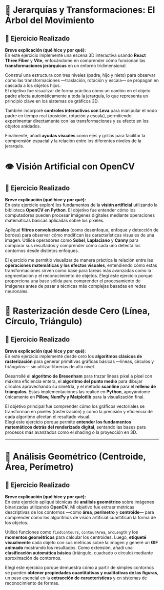 # 🧪 Jerarquías y Transformaciones: El Árbol del Movimiento

## 🧩 Ejercicio Realizado

**Breve explicación (qué hice y por qué):**  
En este ejercicio implementé una escena 3D interactiva usando **React Three Fiber** y **Vite**, enfocándome en comprender cómo funcionan las **transformaciones jerárquicas** en un entorno tridimensional.  

Construí una estructura con tres niveles (padre, hijo y nieto) para observar cómo las transformaciones —traslación, rotación y escala— se propagan en cascada a los objetos hijos.  
El objetivo fue visualizar de forma práctica cómo un cambio en el objeto padre afecta automáticamente a toda la jerarquía, lo que representa un principio clave en los sistemas de gráficos 3D.

También incorporé **controles interactivos con Leva** para manipular el nodo padre en tiempo real (posición, rotación y escala), permitiendo experimentar directamente con las transformaciones y su efecto en los objetos anidados.  

Finalmente, añadí **ayudas visuales** como ejes y grillas para facilitar la comprensión espacial y la relación entre los diferentes niveles de la jerarquía.

# 👁️ Visión Artificial con OpenCV

## 🧩 Ejercicio Realizado

**Breve explicación (qué hice y por qué):**  
En este ejercicio exploré los fundamentos de la **visión artificial** utilizando la biblioteca **OpenCV en Python**. El objetivo fue entender cómo los computadores pueden procesar imágenes digitales mediante operaciones matemáticas básicas aplicadas sobre los píxeles.

Apliqué **filtros convolucionales** (como desenfoque, enfoque y detección de bordes) para observar cómo modifican las características visuales de una imagen. Utilicé operadores como **Sobel**, **Laplaciano** y **Canny** para comparar sus resultados y comprender cómo cada uno detecta los contornos desde distintos enfoques.

El ejercicio me permitió visualizar de manera práctica la relación entre las **operaciones matemáticas y los efectos visuales**, entendiendo cómo estas transformaciones sirven como base para tareas más avanzadas como la segmentación y el reconocimiento de objetos. Elegí este ejercicio porque proporciona una base sólida para comprender el procesamiento de imágenes antes de pasar a técnicas más complejas basadas en redes neuronales.

# 🎨 Rasterización desde Cero (Línea, Círculo, Triángulo)

## 🧩 Ejercicio Realizado  

**Breve explicación (qué hice y por qué):**  
En este ejercicio implementé desde cero los **algoritmos clásicos de rasterización** para generar primitivas gráficas básicas —líneas, círculos y triángulos— sin utilizar librerías de alto nivel.  

Desarrollé el **algoritmo de Bresenham** para trazar líneas píxel a píxel con máxima eficiencia entera, el **algoritmo del punto medio** para dibujar círculos aprovechando su simetría, y el método **scanline** para el **relleno de triángulos**. Estas implementaciones las realicé en **Python**, apoyándome únicamente en **Pillow, NumPy y Matplotlib** para la visualización final.  

El objetivo principal fue comprender cómo los gráficos vectoriales se transforman en píxeles (rasterización) y cómo la precisión y eficiencia de cada algoritmo afectan el resultado visual.  
Elegí este ejercicio porque permite **entender los fundamentos matemáticos detrás del renderizado digital**, sentando las bases para procesos más avanzados como el shading o la proyección en 3D.

---

# 📐 Análisis Geométrico (Centroide, Área, Perímetro)

## 🧩 Ejercicio Realizado  

**Breve explicación (qué hice y por qué):**  
En este ejercicio apliqué técnicas de **análisis geométrico** sobre imágenes binarizadas utilizando **OpenCV**. Mi objetivo fue extraer métricas descriptivas de los contornos —como **área**, **perímetro** y **centroide**— para comprender cómo los algoritmos de visión artificial cuantifican la forma de los objetos.  

Utilicé funciones como `findContours`, `contourArea`, `arcLength` y los **momentos geométricos** para calcular los centroides. Luego, **etiqueté visualmente** cada objeto con sus métricas sobre la imagen y generé un **GIF animado** mostrando los resultados. Como extensión, añadí una **clasificación automática básica** (triángulo, cuadrado o círculo) mediante aproximación de contornos.  

Elegí este ejercicio porque demuestra cómo a partir de simples contornos se pueden **obtener propiedades cuantitativas y cualitativas de las figuras**, un paso esencial en la **extracción de características** y en sistemas de reconocimiento de formas.
